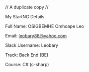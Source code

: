 // A duplicate copy //

My StartNG Details.

Full Name: OSIGBEMHE Omhoape Leo

Email: leobary86@yahoo.com

Slack Username: Leobary

Track: Back End (BE)

Course: C# (c-sharp)
